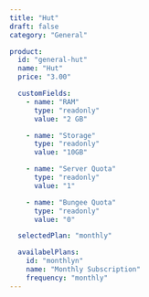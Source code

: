 ```yaml
---
title: "Hut"
draft: false
category: "General"

product:
  id: "general-hut"
  name: "Hut"
  price: "3.00"

  customFields:
    - name: "RAM"
      type: "readonly"
      value: "2 GB"

    - name: "Storage"
      type: "readonly"
      value: "10GB"

    - name: "Server Quota"
      type: "readonly"
      value: "1"

    - name: "Bungee Quota"
      type: "readonly"
      value: "0"

  selectedPlan: "monthly"

  availabelPlans:
    id: "monthlyn"
    name: "Monthly Subscription"
    frequency: "monthly"
---
```

